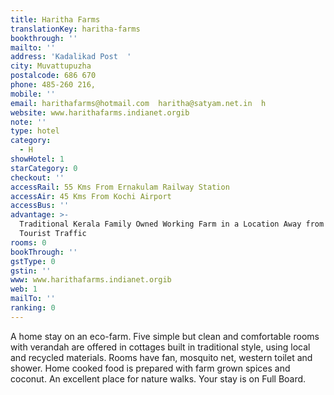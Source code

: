 ```yaml
---
title: Haritha Farms
translationKey: haritha-farms
bookthrough: ''
mailto: ''
address: 'Kadalikad Post  '
city: Muvattupuzha
postalcode: 686 670
phone: 485-260 216,
mobile: ''
email: harithafarms@hotmail.com  haritha@satyam.net.in  h
website: www.harithafarms.indianet.orgib
note: ''
type: hotel
category:
  - H
showHotel: 1
starCategory: 0
checkout: ''
accessRail: 55 Kms From Ernakulam Railway Station
accessAir: 45 Kms From Kochi Airport
accessBus: ''
advantage: >-
  Traditional Kerala Family Owned Working Farm in a Location Away from Main
  Tourist Traffic
rooms: 0
bookThrough: ''
gstType: 0
gstin: ''
www: www.harithafarms.indianet.orgib
web: 1
mailTo: ''
ranking: 0
---
```







A home stay on an eco-farm. Five simple but clean and comfortable rooms with verandah are offered in cottages built in traditional style, using local and recycled materials. Rooms have fan, mosquito net, western toilet and shower. Home cooked food is prepared with farm grown spices and coconut. An excellent place for nature walks. Your stay is on Full Board.